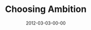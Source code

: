 ---
layout: message
category: message
series: "A Place at the Table"
title: "Choosing Ambition"
date: 2012-03-03-00-00
message_id: 716
audio: "http://s3.amazonaws.com/crossroads-media/media/legacy/mp3/placeatthetable_04.mp3"
audio-duration: "44:18"
program: "http://s3.amazonaws.com/crossroads-media/media/legacy/documents/03_03-04_12Program.pdf"
description: "Brian Tome talks about ambition."
video: "https://s3.amazonaws.com/crossroadsvideomessages/placeatthetable_04.mp4"
video-duration: "44:24"
video-image: "http://s3.amazonaws.com/crossroads-media/images/legacy/content/placeatthetable_04_still.jpg"
explicit: false
---